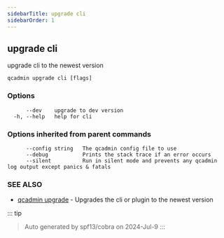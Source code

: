 ```yaml
---
sidebarTitle: upgrade cli
sidebarOrder: 1
---
```


## upgrade cli

upgrade cli to the newest version

```
qcadmin upgrade cli [flags]
```

### Options

```
      --dev    upgrade to dev version
  -h, --help   help for cli
```

### Options inherited from parent commands

```
      --config string   The qcadmin config file to use
      --debug           Prints the stack trace if an error occurs
      --silent          Run in silent mode and prevents any qcadmin log output except panics & fatals
```

### SEE ALSO

* [qcadmin upgrade](upgrade.md)	 - Upgrades the cli or plugin to the newest version

::: tip
>Auto generated by spf13/cobra on 2024-Jul-9
:::